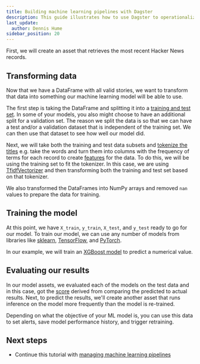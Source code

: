 ```yaml
---
title: Building machine learning pipelines with Dagster
description: This guide illustrates how to use Dagster to operationalize your machine learning pipeline
last_update:
  author: Dennis Hume
sidebar_position: 20
---
```


First, we will create an asset that retrieves the most recent Hacker News records.

<CodeExample path="docs_snippets/docs_snippets/guides/dagster/ml_pipelines/ml_pipeline.py" language="python" lineStart="8" lineEnd="29"/>

## Transforming data

Now that we have a DataFrame with all valid stories, we want to transform that data into something our machine learning model will be able to use.

The first step is taking the DataFrame and splitting it into a [training and test set](https://en.wikipedia.org/wiki/Training,\_validation,\_and_test_data_sets). In some of your models, you also might choose to have an additional split for a validation set. The reason we split the data is so that we can have a test and/or a validation dataset that is independent of the training set. We can then use that dataset to see how well our model did.

<CodeExample path="docs_snippets/docs_snippets/guides/dagster/ml_pipelines/ml_pipeline.py" language="python" lineStart="35" lineEnd="46"/>

Next, we will take both the training and test data subsets and [tokenize the titles](https://en.wikipedia.org/wiki/Lexical_analysis) e.g. take the words and turn them into columns with the frequency of terms for each record to create [features](https://en.wikipedia.org/wiki/Feature_\(machine_learning\)) for the data. To do this, we will be using the training set to fit the tokenizer. In this case, we are using [TfidfVectorizer](https://scikit-learn.org/stable/modules/generated/sklearn.feature_extraction.text.TfidfVectorizer.html) and then transforming both the training and test set based on that tokenizer.

<CodeExample path="docs_snippets/docs_snippets/guides/dagster/ml_pipelines/ml_pipeline.py" language="python" lineStart="52" lineEnd="78"/>

We also transformed the DataFrames into NumPy arrays and removed `nan` values to prepare the data for training.

## Training the model

At this point, we have `X_train`, `y_train`, `X_test`, and `y_test` ready to go for our model. To train our model, we can use any number of models from libraries like [sklearn](https://scikit-learn.org/), [TensorFlow](https://www.tensorflow.org/), and [PyTorch](https://pytorch.org/).

In our example, we will train an [XGBoost model](https://xgboost.readthedocs.io/en/stable/python/python_api.html#xgboost.XGBRegressor) to predict a numerical value.

<CodeExample path="docs_snippets/docs_snippets/guides/dagster/ml_pipelines/ml_pipeline.py" language="python" lineStart="85" lineEnd="106"/>

## Evaluating our results

In our model assets, we evaluated each of the models on the test data and in this case, got the [score](https://xgboost.readthedocs.io/en/stable/python/python_api.html#xgboost.XGBRegressor.score) derived from comparing the predicted to actual results. Next, to predict the results, we'll create another asset that runs inference on the model more frequently than the model is re-trained.

<CodeExample path="docs_snippets/docs_snippets/guides/dagster/ml_pipelines/ml_pipeline.py" language="python" lineStart="112" lineEnd="135"/>

Depending on what the objective of your ML model is, you can use this data to set alerts, save model performance history, and trigger retraining.

## Next steps

- Continue this tutorial with [managing machine learning pipelines](managing-machine-learning-pipelines)
